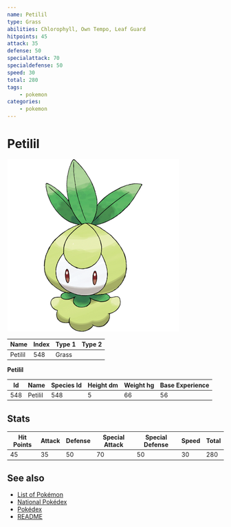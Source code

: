 ```yaml
---
name: Petilil
type: Grass
abilities: Chlorophyll, Own Tempo, Leaf Guard
hitpoints: 45
attack: 35
defense: 50
specialattack: 70
specialdefense: 50
speed: 30
total: 280
tags:
    - pokemon
categories:
    - pokemon
---
```


# Petilil


![Petilil](images/548.png)

| **Name** | **Index** | **Type 1** | **Type 2** |
|----|----|----|----|
| Petilil | 548 | Grass  |  |

**Petilil** 




| **Id** | **Name** | **Species Id** | **Height dm** | **Weight hg** | **Base Experience** |
|--------|----------|----------------|------------|------------|---------------------|
| 548 | Petilil | 548 | 5 | 66 | 56 |



## Stats

| **Hit Points** | **Attack** | **Defense** | **Special Attack** | **Special Defense** | **Speed** | **Total** |
|----------------|------------|-------------|--------------------|---------------------|-----------|-----------|
| 45 | 35 | 50 | 70 | 50 | 30 | 280 |

## See also

- [List of Pokémon](../pokemon.md)
- [National Pokédex](../national_pokedex.md)
- [Pokédex](../pokedex.md)
- [README](../README.md)
